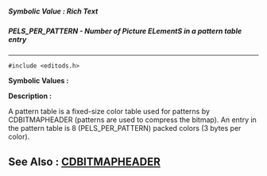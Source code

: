 ##### Symbolic Value : Rich Text
##### PELS_PER_PATTERN - Number of Picture ELementS in a pattern table entry
---
```
#include <editods.h>
```

**Symbolic Values :**



**Description :**

A pattern table is a fixed-size color table used for patterns by CDBITMAPHEADER (patterns are used to compress the bitmap). An entry in the pattern table is 8 (PELS_PER_PATTERN) packed colors (3 bytes per color).


**See Also :**
[CDBITMAPHEADER](/domino-c-api-docs/reference/Data/CDBITMAPHEADER)
---
